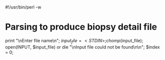 #!/usr/bin/perl -w
#  Parsing to produce biopsy detail file

print "\nEnter file name\n";
$input_file = <STDIN>;
chomp($input_file);
open(INPUT, $input_file) or die "\nInput file could not be found\n\n";
$index = 0;
